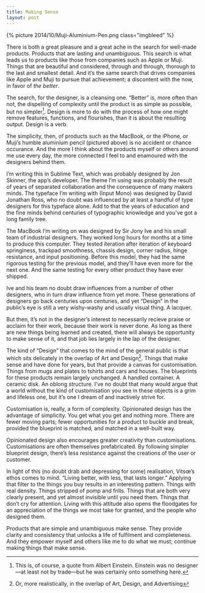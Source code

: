 ```yaml
---
title: Making Sense
layout: post
---
```


{% picture 2014/10/Muji-Aluminium-Pen.png class="imgbleed" %}

There is both a great pleasure and a great ache in the search for well-made products. Products that are lasting and unambiguous. This search is what leads us to products like those from companies such as Apple or Muji. Things that are beautiful and considered, through and through, thorough to the last and smallest detail. And it’s the same search that drives companies like Apple and Muji to pursue that achievement; a discontent with the now, in favor of *the better*.

The search, for the designer, is a cleansing one. “Better” is, more often than not, the dispelling of complexity until the product is as simple as possible, but no simpler[^1]. Design is more to do with the process of how one might remove features, functions, and flourishes, than it is about the resulting output. Design is a verb.

The simplicity, then, of products such as the MacBook, or the iPhone, or Muji’s humble aluminium pencil (pictured above) is no accident or chance occurance. And the more I think about the products myself or others around me use every day, the more connected I feel to and enamoured with the designers behind them.

I’m writing this in Sublime Text, which was probably designed by Jon Skinner, the app’s developer. The theme I’m using was probably the result of years of separated collaboration and the consequence of many makers minds. The typeface I’m writing with (Input Mono) was designed by David Jonathan Ross, who no doubt was influenced by at least a handful of type designers for this typeface alone. Add to that the years of education and the fine minds behind centuries of typographic knowledge and you’ve got a long family tree.

The MacBook I’m writing on was designed by Sir Jony Ive and his small team of industrial designers. They worked long hours for months at a time to produce this computer. They tested iteration after iteration of keyboard springiness, trackpad smoothness, chassis design, corner radius, hinge resistance, and input positioning. Before this model, they had the same rigorous testing for the previous model, and they’ll have even more for the next one. And the same testing for every other product they have ever shipped.

Ive and his team no doubt draw influences from a number of other designers, who in turn draw influence from yet more. These generations of designers go back centuries upon centuries, and yet “Design” in the public’s eye is still a very wishy-washy and usually visual thing. A lacquer.

But then, it’s not in the designer’s interest to necessarily recieve praise or acclaim for their work, because their work is never done. As long as there are new things being learned and created, there will always be opportunity to make sense of it, and that job lies largely in the lap of the designer.

The kind of “Design” that comes to the mind of the general public is that which sits delicately in the overlap of Art and Design[^2]. Things that make sense and have done for years, but that provide a canvas for customisation. Things from mugs and plates to tshirts and cars and houses. The blueprints for these products remain largely unchanged. A handled container. A ceramic disk. An oblong structure. I’ve no doubt that many would argue that a world without the kind of customisation you see in these objects is a grim and lifeless one, but it’s one I dream of and inactively strive for.

Customisation is, really, a form of complexity. Opinionated design has the advantage of simplicity. You get what you get and nothing more. There are fewer moving parts; fewer opportunities for a product to buckle and break, provided the blueprint is matched, and matched in a well-built way.

Opinionated design also encourages greater creativity than customisations. Customisations are often themselves prefabricated. By following simpler blueprint design, there’s less resistance against the creations of the user or customer.

In light of this (no doubt drab and depressing for some) realisation, Vitsœ’s ethos comes to mind. “Living better, with less, that lasts longer.” Applying that filter to the things you buy results in an interesting pattern. Things with real density. Things stripped of pomp and frills. Things that are both very clearly present, and yet almost invisible until you need them. Things that don’t cry for attention. Living with this attitude also opens the floodgates for an appreciation of the things we most take for granted, and the people who designed them.

Products that are simple and unambiguous make sense. They provide clarity and consistency that unlocks a life of fulfilment and completeness. And they empower myself and others like me to do what we must; continue making things that make sense.

[^1]: This is, of course, a quote from Albert Einstein. Einstein was no designer—at least not by trade—but he was certainly onto something here.
[^2]: Or, more realistically, in the overlap of Art, Design, and Advertising
